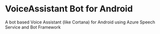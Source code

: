 # VoiceAssistant Bot for Android
A bot based Voice Assistant (like Cortana) for Android using Azure Speech Service and Bot Framework
